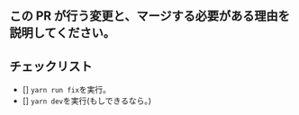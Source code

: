 ## この PR が行う変更と、マージする必要がある理由を説明してください。

## チェックリスト

- [] `yarn run fix`を実行。
- [] `yarn dev`を実行(もしできるなら。)

